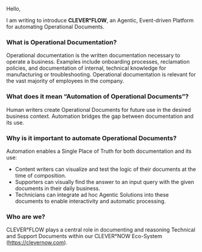 Hello,

I am writing to introduce **CLEVER°FLOW**, an Agentic, Event-driven Platform for automating Operational Documents.

### What is Operational Documentation?
Operational documentation is the written documentation necessary to operate a business. Examples include onboarding processes, reclamation policies, and documentation of internal, technical knowledge for manufacturing or troubleshooting. 
Operational documentation is relevant for the vast majority of employees in the company.

### What does it mean “Automation of Operational Documents”?
Human writers create Operational Documents for future use in the desired business context. 
Automation bridges the gap between documentation and its use.

### Why is it important to automate Operational Documents?
Automation enables a Single Place of Truth for both documentation and its use:
- Content writers can visualize and test the logic of their documents at the time of composition.
- Supporters can visually find the answer to an input query with the given documents in their daily business.
- Technicians can integrate ad hoc Agentic Solutions into these documents to enable interactivity and automatic processing.

### Who are we?
CLEVER°FLOW plays a central role in documenting and reasoning Technical and Support Documents within our CLEVER°NOW Eco-System (https://clevernow.com).
